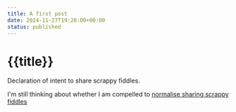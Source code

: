```yaml
---
title: A first post
date: 2024-11-27T19:20:00+00:00
status: published
---
```

# {{title}}

Declaration of intent to share scrappy fiddles.

I'm still thinking about whether I am compelled to [normalise sharing scrappy fiddles](https://www.todepond.com/sky/normalise-dont-share-lol/) 

